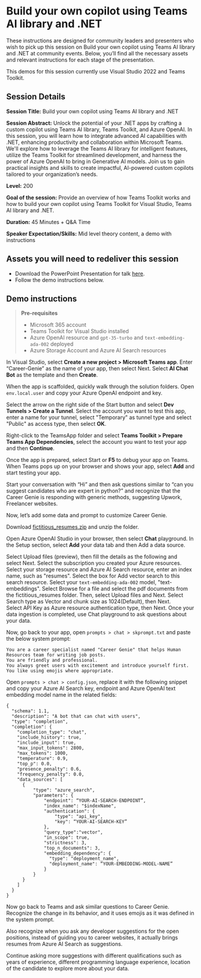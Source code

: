 # Build your own copilot using Teams AI library and .NET

These instructions are designed for community leaders and presenters who wish to pick up this session on Build your own copilot using Teams AI library and .NET at community events. Below, you’ll find all the necessary assets and relevant instructions for each stage of the presentation.

This demos for this session currently use Visual Studio 2022 and Teams Toolkit.

## Session Details

**Session Title:** Build your own copilot using Teams AI library and .NET

**Session Abstract:** Unlock the potential of your .NET apps by crafting a custom copilot using Teams AI library, Teams Toolkit, and Azure OpenAI. In this session, you will learn how to integrate advanced AI capabilities with .NET, enhancing productivity and collaboration within Microsoft Teams. We'll explore how to leverage the Teams AI library for intelligent features, utilize the Teams Toolkit for streamlined development, and harness the power of Azure OpenAI to bring in Generative AI models. Join us to gain practical insights and skills to create impactful, AI-powered custom copilots tailored to your organization’s needs.

**Level:** 200

**Goal of the session:** Provide an overview of how Teams Toolkit works and how to build your own copilot using Teams Toolkit for Visual Studio, Teams AI library and .NET.

**Duration:** 45 Minutes + Q&A Time

**Speaker Expectation/Skills:** Mid level theory content, a demo with instructions

## Assets you will need to redeliver this session
* Download the PowerPoint Presentation for talk [here](./build.your.own.copilot.with.teams.ai.library.pptx).
* Follow the demo instructions below.

## Demo instructions
>**Pre-requisites**
>- Microsoft 365 account
>- Teams Toolkit for Visual Studio installed
>- Azure OpenAI resource and `gpt-35-turbo` and `text-embedding-ada-002` deployed
>- Azure Storage Account and Azure AI Search resources

In Visual Studio, select **Create a new project > Microsoft Teams app**. Enter “Career-Genie” as the name of your app, then select Next. Select **AI Chat Bot** as the template and then **Create**.

When the app is scaffolded, quickly walk through the solution folders. Open `env.local.user` and copy your Azure OpenAI endpoint and key.

Select the arrow on the right side of the Start button and select **Dev Tunnels > Create a Tunnel**. Select the account you want to test this app, enter a name for your tunnel, select "Temporary" as tunnel type and select "Public" as access type, then select **OK**.

Right-click to the TeamsApp folder and select **Teams Toolkit > Prepare Teams App Dependencies**, select the account you want to test your app and then **Continue**.

Once the app is prepared, select Start or **F5** to debug your app on Teams. When Teams pops up on your browser and shows your app, select **Add** and start testing your app.

Start your conversation with “Hi” and then ask questions similar to “can you suggest candidates who are expert in python?” and recognize that the Career Genie is responding with generic methods, suggesting Upwork, Freelancer websites.

Now, let’s add some data and prompt to customize Career Genie.

Download [fictitious_resumes.zip](./../assets/fictitious_resumes.zip) and unzip the folder.

Open Azure OpenAI Studio in your browser, then select **Chat** playground. In the Setup section, select **Add** your data tab and then Add a data source.

Select Upload files (preview), then fill the details as the following and select Next. Select the subscription you created your Azure resources. Select your storage resource and Azure AI Search resource, enter an index name, such as "resumes". Select the box for Add vector search to this search resource. Select your `text-embedding-ada-002` model, "text-embeddings". Select Browse for a file and select the pdf documents from the fictitious_resumes folder. Then, select Upload files and Next. Select Search type as Vector and chunk size as 1024(Default), then Next. Select API Key as Azure resource authentication type, then Next. Once your data ingestion is completed, use Chat playground to ask questions about your data.

Now, go back to your app, open `prompts > chat > skprompt.txt` and paste the below system prompt:

```
You are a career specialist named "Career Genie" that helps Human Resources team for writing job posts.
You are friendly and professional.
You always greet users with excitement and introduce yourself first.
You like using emojis where appropriate.
```

Open `prompts > chat > config.json`, replace it with the following snippet and copy your Azure AI Search key, endpoint and Azure OpenAI text embedding model name in the related fields:

```
{
  "schema": 1.1,
  "description": "A bot that can chat with users",
  "type": "completion",
  "completion": {
    "completion_type": "chat",
    "include_history": true,
    "include_input": true,
    "max_input_tokens": 2800,
    "max_tokens": 1000,
    "temperature": 0.9,
    "top_p": 0.0,
    "presence_penalty": 0.6,
    "frequency_penalty": 0.0,
    "data_sources": [
      {
          "type": "azure_search",
          "parameters": {
              "endpoint": “YOUR-AI-SEARCH-ENDPOINT”,
              "index_name": "$indexName",
              "authentication": {
                  "type": "api_key",
                  "key": “YOUR-AI-SEARCH-KEY”
              },
              "query_type":"vector",
              "in_scope": true,
              "strictness": 3,
              "top_n_documents": 3,
              "embedding_dependency": {
                "type": "deployment_name",
                "deployment_name": “YOUR-EMBEDDING-MODEL-NAME”
              }
          }
      }
    ]
  }
}
```

Now go back to Teams and ask similar questions to Career Genie. Recognize the change in its behavior, and it uses emojis as it was defined in the system prompt.

Also recognize when you ask any developer suggestions for the open positions, instead of guiding you to career websites, it actually brings resumes from Azure AI Search as suggestions.

Continue asking more suggestions with different qualifications such as years of experience, different programming language experience, location of the candidate to explore more about your data. 
